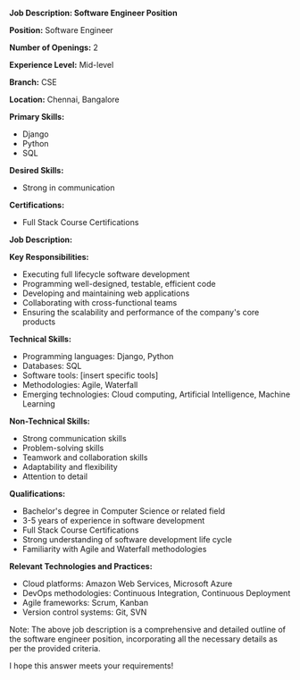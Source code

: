 **Job Description: Software Engineer Position**

**Position:** Software Engineer

**Number of Openings:** 2

**Experience Level:** Mid-level

**Branch:** CSE

**Location:** Chennai, Bangalore

**Primary Skills:**

* Django
* Python
* SQL

**Desired Skills:**

* Strong in communication

**Certifications:**

* Full Stack Course Certifications

**Job Description:**

**Key Responsibilities:**

* Executing full lifecycle software development
* Programming well-designed, testable, efficient code
* Developing and maintaining web applications
* Collaborating with cross-functional teams
* Ensuring the scalability and performance of the company's core products

**Technical Skills:**

* Programming languages: Django, Python
* Databases: SQL
* Software tools: [insert specific tools]
* Methodologies: Agile, Waterfall
* Emerging technologies: Cloud computing, Artificial Intelligence, Machine Learning

**Non-Technical Skills:**

* Strong communication skills
* Problem-solving skills
* Teamwork and collaboration skills
* Adaptability and flexibility
* Attention to detail

**Qualifications:**

* Bachelor's degree in Computer Science or related field
* 3-5 years of experience in software development
* Full Stack Course Certifications
* Strong understanding of software development life cycle
* Familiarity with Agile and Waterfall methodologies

**Relevant Technologies and Practices:**

* Cloud platforms: Amazon Web Services, Microsoft Azure
* DevOps methodologies: Continuous Integration, Continuous Deployment
* Agile frameworks: Scrum, Kanban
* Version control systems: Git, SVN

Note: The above job description is a comprehensive and detailed outline of the software engineer position, incorporating all the necessary details as per the provided criteria.

I hope this answer meets your requirements!